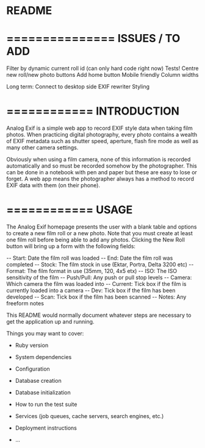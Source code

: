 # README
===============
ISSUES / TO ADD
===============
Filter by dynamic current roll id (can only hard code right now)
Tests!
Centre new roll/new photo buttons
Add home button
Mobile friendly
Column widths

Long term:
Connect to desktop side EXIF rewriter
Styling



============
INTRODUCTION
============
Analog Exif is a simple web app to record EXIF style data when taking film
photos. When practicing digital photography, every photo contains a wealth of
EXIF metadata such as shutter speed, aperture, flash fire mode as well as many
other camera settings.

Obviously when using a film camera, none of this information is recorded
automatically and so must be recorded somehow by the photographer. This can be
done in a notebook with pen and paper but these are easy to lose or forget. A
web app means the photographer always has a method to record EXIF data with them
(on their phone).

============
   USAGE
============
The Analog Exif homepage presents the user with a blank table and options to
create a new film roll or a new photo. Note that you must create at least one
film roll before being able to add any photos. Clicking the New Roll button will
bring up a form with the following fields:

  -- Start: Date the film roll was loaded
  -- End: Date the film roll was completed
  -- Stock: The film stock in use (Ektar, Portra, Delta 3200 etc)
  -- Format: The film format in use (35mm, 120, 4x5 etx)
  -- ISO: The ISO sensitivity of the film
  -- Push/Pull: Any push or pull stop levels
  -- Camera: Which camera the film was loaded into
  -- Current: Tick box if the film is currently loaded into a camera
  -- Dev: Tick box if the film has been developed
  -- Scan: Tick box if the film has been scanned
  -- Notes: Any freeform notes


This README would normally document whatever steps are necessary to get the
application up and running.

Things you may want to cover:

* Ruby version

* System dependencies

* Configuration

* Database creation

* Database initialization

* How to run the test suite

* Services (job queues, cache servers, search engines, etc.)

* Deployment instructions

* ...
